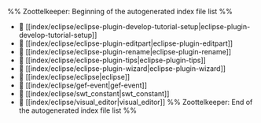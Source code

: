%% Zoottelkeeper: Beginning of the autogenerated index file list  %%
- 📄 [[index/eclipse/eclipse-plugin-develop-tutorial-setup|eclipse-plugin-develop-tutorial-setup]]
- 📄 [[index/eclipse/eclipse-plugin-editpart|eclipse-plugin-editpart]]
- 📄 [[index/eclipse/eclipse-plugin-rename|eclipse-plugin-rename]]
- 📄 [[index/eclipse/eclipse-plugin-tips|eclipse-plugin-tips]]
- 📄 [[index/eclipse/eclipse-plugin-wizard|eclipse-plugin-wizard]]
- 📄 [[index/eclipse/eclipse|eclipse]]
- 📄 [[index/eclipse/gef-event|gef-event]]
- 📄 [[index/eclipse/swt_constant|swt_constant]]
- 📄 [[index/eclipse/visual_editor|visual_editor]]
%% Zoottelkeeper: End of the autogenerated index file list  %%
